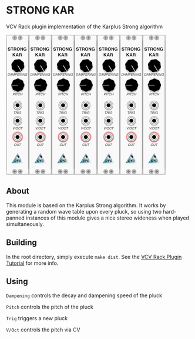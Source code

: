 # STRONG KAR
VCV Rack plugin implementation of the Karplus Strong algorithm

![Strong Kar](https://github.com/mrletourneau/strong_kar/blob/master/img/glam.png?raw=true)![Strong Kar](https://github.com/mrletourneau/strong_kar/blob/master/img/glam.png?raw=true)![Strong Kar](https://github.com/mrletourneau/strong_kar/blob/master/img/glam.png?raw=true)![Strong Kar](https://github.com/mrletourneau/strong_kar/blob/master/img/glam.png?raw=true)![Strong Kar](https://github.com/mrletourneau/strong_kar/blob/master/img/glam.png?raw=true)![Strong Kar](https://github.com/mrletourneau/strong_kar/blob/master/img/glam.png?raw=true)![Strong Kar](https://github.com/mrletourneau/strong_kar/blob/master/img/glam.png?raw=true)

## About
This module is based on the Karplus Strong algorithm. It works by generating a random wave table upon every pluck, so using two hard-panned instances of this module gives a nice stereo wideness when played simultaneously.

## Building
In the root directory, simply execute `make dist`. See the [VCV Rack Plugin Tutorial](https://vcvrack.com/manual/PluginDevelopmentTutorial.html) for more info.

## Using
`Dampening` controls the decay and dampening speed of the pluck

`Pitch` controls the pitch of the pluck

`Trig` triggers a new pluck

`V/Oct` controls the pitch via CV
